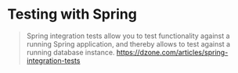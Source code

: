 Testing with Spring
===================

> Spring integration tests allow you to test functionality against a running Spring application, and thereby allows to test against a running database instance. 
<https://dzone.com/articles/spring-integration-tests>

